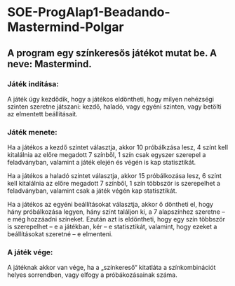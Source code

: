 # SOE-ProgAlap1-Beadando-Mastermind-Polgar

## A program egy színkeresős játékot mutat be. A neve: Mastermind.

### Játék indítása:

A játék úgy kezdődik, hogy a játékos eldöntheti, hogy milyen nehézségi szinten szeretne játszani: kezdő, haladó, vagy egyéni szinten, vagy betölti az elmentett beállításait.

### Játék menete: 

Ha a játékos a kezdő szintet választja, akkor 10 próbálkzása lesz, 4 színt kell kitalálnia az előre megadott 7 színből, 1 szín csak egyszer szerepel a feladványban, valamint a játék elején és végén is kap statisztikát. 

Ha a játékos a haladó szintet választja, akkor 15 próbálkozása lesz, 6 színt kell kitalálnia az előre megadott 7 színből, 1 szín többször is szerepelhet a feladványban, valamint csak a játék végén kap statisztikát.

Ha a játékos az egyéni beállításokat választja, akkor ő döntheti el, hogy hány próbálkozása legyen, hány színt találjon ki, a 7 alapszínhez szeretne – e még hozzáadni színeket. Ezután azt is eldöntheti, hogy egy szín többször is szerepelhet – e a játékban, kér – e statisztikát, valamint, hogy ezeket a beállításokat szeretné – e elmenteni.

### A játék vége:

A játéknak akkor van vége, ha a „színkereső“ kitatláta a színkombinációt helyes sorrendben, vagy elfogy a próbákozásainak száma.

